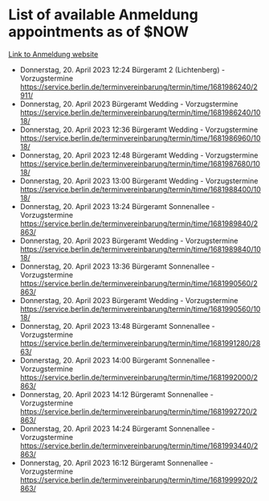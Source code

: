 # List of available Anmeldung appointments as of $NOW
[Link to Anmeldung website](https://service.berlin.de/terminvereinbarung/termin/tag.php?termin=1&anliegen[]=120686&dienstleisterlist=122210,122217,327316,122219,327312,122227,327314,122231,327346,122243,327348,122254,122252,329742,122260,329745,122262,329748,122271,327278,122273,327274,122277,327276,330436,122280,327294,122282,327290,122284,327292,122291,327270,122285,327266,122286,327264,122296,327268,150230,329760,122297,327286,122294,327284,122312,329763,122314,329775,122304,327330,122311,327334,122309,327332,317869,122281,327352,122279,329772,122283,122276,327324,122274,327326,122267,329766,122246,327318,122251,327320,122257,327322,122208,327298,122226,327300&herkunft=http%3A%2F%2Fservice.berlin.de%2Fdienstleistung%2F120686%2F)
- Donnerstag, 20. April 2023 12:24 Bürgeramt 2 (Lichtenberg) - Vorzugstermine https://service.berlin.de/terminvereinbarung/termin/time/1681986240/2911/
- Donnerstag, 20. April 2023  Bürgeramt Wedding - Vorzugstermine https://service.berlin.de/terminvereinbarung/termin/time/1681986240/1018/
- Donnerstag, 20. April 2023 12:36 Bürgeramt Wedding - Vorzugstermine https://service.berlin.de/terminvereinbarung/termin/time/1681986960/1018/
- Donnerstag, 20. April 2023 12:48 Bürgeramt Wedding - Vorzugstermine https://service.berlin.de/terminvereinbarung/termin/time/1681987680/1018/
- Donnerstag, 20. April 2023 13:00 Bürgeramt Wedding - Vorzugstermine https://service.berlin.de/terminvereinbarung/termin/time/1681988400/1018/
- Donnerstag, 20. April 2023 13:24 Bürgeramt Sonnenallee - Vorzugstermine https://service.berlin.de/terminvereinbarung/termin/time/1681989840/2863/
- Donnerstag, 20. April 2023  Bürgeramt Wedding - Vorzugstermine https://service.berlin.de/terminvereinbarung/termin/time/1681989840/1018/
- Donnerstag, 20. April 2023 13:36 Bürgeramt Sonnenallee - Vorzugstermine https://service.berlin.de/terminvereinbarung/termin/time/1681990560/2863/
- Donnerstag, 20. April 2023  Bürgeramt Wedding - Vorzugstermine https://service.berlin.de/terminvereinbarung/termin/time/1681990560/1018/
- Donnerstag, 20. April 2023 13:48 Bürgeramt Sonnenallee - Vorzugstermine https://service.berlin.de/terminvereinbarung/termin/time/1681991280/2863/
- Donnerstag, 20. April 2023 14:00 Bürgeramt Sonnenallee - Vorzugstermine https://service.berlin.de/terminvereinbarung/termin/time/1681992000/2863/
- Donnerstag, 20. April 2023 14:12 Bürgeramt Sonnenallee - Vorzugstermine https://service.berlin.de/terminvereinbarung/termin/time/1681992720/2863/
- Donnerstag, 20. April 2023 14:24 Bürgeramt Sonnenallee - Vorzugstermine https://service.berlin.de/terminvereinbarung/termin/time/1681993440/2863/
- Donnerstag, 20. April 2023 16:12 Bürgeramt Sonnenallee - Vorzugstermine https://service.berlin.de/terminvereinbarung/termin/time/1681999920/2863/
